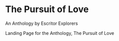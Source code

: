 # The Pursuit of Love
An Anthology by Escritor Explorers

Landing Page for the Anthology, The Pursuit of Love
